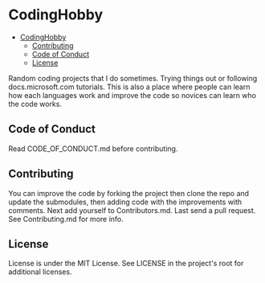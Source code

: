 # CodingHobby

<!-- @import "[TOC]" {cmd="toc" depthFrom=1 depthTo=6 orderedList=false} -->

<!-- code_chunk_output -->

- [CodingHobby](#codinghobby)
  - [Contributing](#contributing)
  - [Code of Conduct](#code-of-conduct)
  - [License](#license)

<!-- /code_chunk_output -->

Random coding projects that I do sometimes.
Trying things out or following docs.microsoft.com tutorials.
This is also a place where people can learn how each languages work and improve
the code so novices can learn who the code works.

## Code of Conduct

Read CODE_OF_CONDUCT.md before contributing.

## Contributing

You can improve the code by forking the project then clone the repo and update
the submodules, then adding code with the improvements with comments. Next add
yourself to Contributors.md. Last send a pull request. See Contributing.md
for more info.

## License

License is under the MIT License. See LICENSE in the project's root for
additional licenses.

